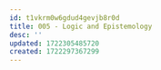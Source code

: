 ```yaml
---
id: t1vkrm0w6gdud4gevjb8r0d
title: 005 - Logic and Epistemology
desc: ''
updated: 1722305485720
created: 1722297367299
---
```

